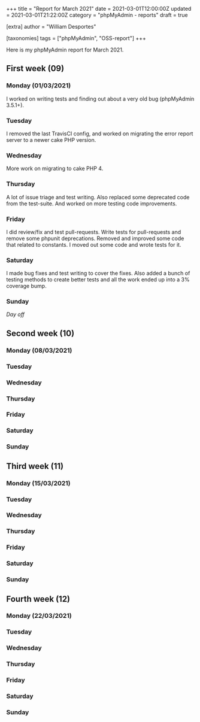 +++
title = "Report for March 2021"
date = 2021-03-01T12:00:00Z
updated = 2021-03-01T21:22:00Z
category = "phpMyAdmin - reports"
draft = true

[extra]
author = "William Desportes"

[taxonomies]
tags = ["phpMyAdmin", "OSS-report"]
+++

Here is my phpMyAdmin report for March 2021.

<!-- more -->

## First week (09)

### Monday (01/03/2021)

I worked on writing tests and finding out about a very old bug (phpMyAdmin 3.5.1+).

### Tuesday

I removed the last TravisCI config, and worked on migrating the error report server to a newer cake PHP version.

### Wednesday

More work on migrating to cake PHP 4.

### Thursday

A lot of issue triage and test writing.
Also replaced some deprecated code from the test-suite. And worked on more testing code improvements.

### Friday

I did review/fix and test pull-requests.
Write tests for pull-requests and remove some phpunit deprecations.
Removed and improved some code that related to constants.
I moved out some code and wrote tests for it.

### Saturday

I made bug fixes and test writing to cover the fixes.
Also added a bunch of testing methods to create better tests and all the work ended up into a 3% coverage bump.

### Sunday

_Day off_

## Second week (10)

### Monday (08/03/2021)

### Tuesday

### Wednesday

### Thursday

### Friday

### Saturday

### Sunday

## Third week (11)

### Monday (15/03/2021)

### Tuesday

### Wednesday

### Thursday

### Friday

### Saturday

### Sunday

## Fourth week (12)

### Monday (22/03/2021)

### Tuesday

### Wednesday

### Thursday

### Friday

### Saturday

### Sunday
